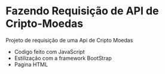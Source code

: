 # Fazendo Requisição de API de Cripto-Moedas
Projeto de requisição de uma Api de Cripto Moedas 

* Codigo feito com JavaScript 
* Estilização com a framework BootStrap
* Pagina HTML
